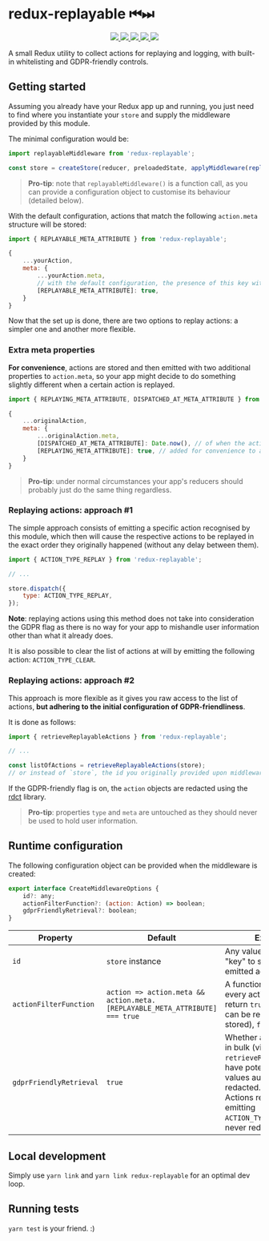 # redux-replayable ⏮⏭

<p align="center">
    <a href="https://travis-ci.org/klauspaiva/redux-replayable">
        <img src="https://img.shields.io/travis/klauspaiva/redux-replayable.svg">
    </a>
    <a href="https://github.com/klauspaiva/redux-replayable">
        <img src="https://img.shields.io/github/license/klauspaiva/redux-replayable.svg">
    </a>
    <a href="https://github.com/klauspaiva/redux-replayable">
        <img src="https://img.shields.io/github/last-commit/klauspaiva/redux-replayable.svg">
    </a>
    <a href="https://www.npmjs.com/package/redux-replayable">
        <img src="https://img.shields.io/npm/dt/redux-replayable.svg">
    </a>
    <a href="https://www.npmjs.com/package/redux-replayable">
        <img src="https://img.shields.io/npm/v/redux-replayable.svg">
    </a>
</p>

A small Redux utility to collect actions for replaying and logging, with built-in whitelisting and GDPR-friendly controls.

## Getting started

Assuming you already have your Redux app up and running, you just need to find where you instantiate your `store` and supply the middleware provided by this module.

The minimal configuration would be:

```js
import replayableMiddleware from 'redux-replayable';

const store = createStore(reducer, preloadedState, applyMiddleware(replayableMiddleware()));
```

> **Pro-tip**: note that `replayableMiddleware()` is a function call, as you can provide a configuration object to customise its behaviour (detailed below).

With the default configuration, actions that match the following `action.meta` structure will be stored:

```js
import { REPLAYABLE_META_ATTRIBUTE } from 'redux-replayable';

{
    ...yourAction,
    meta: {
        ...yourAction.meta,
        // with the default configuration, the presence of this key with the value `true` is the marker for an action to be stored
        [REPLAYABLE_META_ATTRIBUTE]: true,
    }
}
```

Now that the set up is done, there are two options to replay actions: a simpler one and another more flexible.

### Extra meta properties

**For convenience**, actions are stored and then emitted with two additional properties to `action.meta`, so your app might decide to do something slightly different when a certain action is replayed.

```js
import { REPLAYING_META_ATTRIBUTE, DISPATCHED_AT_META_ATTRIBUTE } from 'redux-replayable';

{
    ...originalAction,
    meta: {
        ...originalAction.meta,
        [DISPATCHED_AT_META_ATTRIBUTE]: Date.now(), // of when the action was originally dispatched
        [REPLAYING_META_ATTRIBUTE]: true, // added for convenience to all replayed actions
    }
}
```

> **Pro-tip**: under normal circumstances your app's reducers should probably just do the same thing regardless.

### Replaying actions: approach #1

The simple approach consists of emitting a specific action recognised by this module, which then will cause the respective actions to be replayed in the exact order they originally happened (without any delay between them).

```js
import { ACTION_TYPE_REPLAY } from 'redux-replayable';

// ...

store.dispatch({
    type: ACTION_TYPE_REPLAY,
});
```

**Note**: replaying actions using this method does not take into consideration the GDPR flag as there is no way for your app to mishandle user information other than what it already does.

It is also possible to clear the list of actions at will by emitting the following action: `ACTION_TYPE_CLEAR`.

### Replaying actions: approach #2

This approach is more flexible as it gives you raw access to the list of actions, **but adhering to the initial configuration of GDPR-friendliness**.

It is done as follows:

```js
import { retrieveReplayableActions } from 'redux-replayable';

// ...

const listOfActions = retrieveReplayableActions(store);
// or instead of `store`, the id you originally provided upon middleware creation
```

If the GDPR-friendly flag is on, the `action` objects are redacted using the [rdct](https://github.com/whiskeredwonder/rdct) library.

> **Pro-tip**: properties `type` and `meta` are untouched as they should never be used to hold user information.

## Runtime configuration

The following configuration object can be provided when the middleware is created:

```js
export interface CreateMiddlewareOptions {
    id?: any;
    actionFilterFunction?: (action: Action) => boolean;
    gdprFriendlyRetrieval?: boolean;
}
```

| Property                | Default                                                                     | Explanation                                                                                                                                                                                                    |
| ----------------------- | --------------------------------------------------------------------------- | -------------------------------------------------------------------------------------------------------------------------------------------------------------------------------------------------------------- |
| `id`                    | `store` instance                                                            | Any value or object used as "key" to store actions emitted against.                                                                                                                                            |
| `actionFilterFunction`  | `action => action.meta && action.meta.[REPLAYABLE_META_ATTRIBUTE] === true` | A function that receives every action and should return `true` for actions that can be replayed (so stored), `false` otherwise.                                                                                |
| `gdprFriendlyRetrieval` | `true`                                                                      | Whether actions retrieved in bulk (via call to `retrieveReplayableActions`) have potentially sensitive values automatically redacted.<br>Actions replayed by emitting `ACTION_TYPE_REPLAY` are never redacted. |

## Local development

Simply use `yarn link` and `yarn link redux-replayable` for an optimal dev loop.

## Running tests

`yarn test` is your friend. :)
